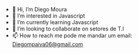 - 👋 Hi, I’m Diego Moura
- 👀 I’m interested in Javascript
- 🌱 I’m currently learning Javascript
- 💞️ I’m looking to collaborate on  setores de T.I
- 📫 How to reach me  pode me mandar um email: Diegompaiva06@gmail.com

<!---
diego06paiva/diego06paiva is a ✨ special ✨ repository because its `README.md` (this file) appears on your GitHub profile.
You can click the Preview link to take a look at your changes.
--->
